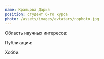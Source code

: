```yaml
---
name: Кравцова Дарья
position: студент 6-го курса
photo: /assets/images/avtatars/nophoto.jpg
---
```


Область научных интересов: 

Публикации:

Хобби: 